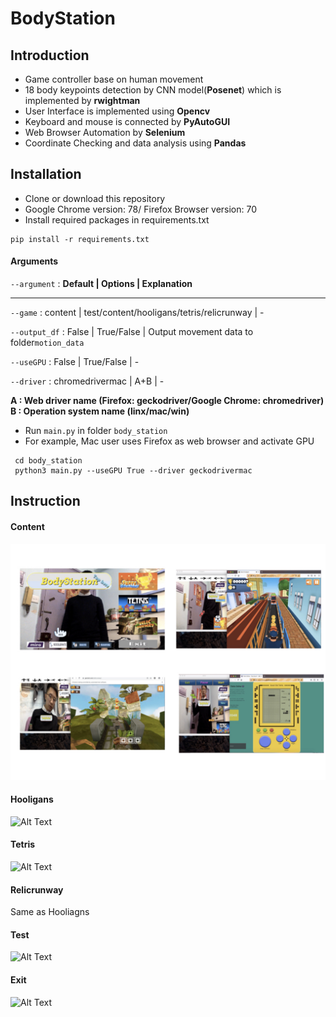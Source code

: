 # BodyStation
## Introduction
- Game controller base on human movement
- 18 body keypoints detection by CNN model(**Posenet**) which is implemented by **rwightman**
- User Interface is implemented using **Opencv**
- Keyboard and mouse is connected by **PyAutoGUI**
- Web Browser Automation by **Selenium**
- Coordinate Checking and data analysis using **Pandas**

## Installation
- Clone or download this repository
- Google Chrome version: 78/ Firefox Browser version: 70
- Install required packages in requirements.txt

```
pip install -r requirements.txt
```
#### Arguments

 ``--argument`` : **Default | Options | Explanation**

------------
``--game`` : content | test/content/hooligans/tetris/relicrunway | -

``--output_df`` : False | True/False | Output movement data to folder``motion_data`` 

``--useGPU`` : False | True/False | -

``--driver`` : chromedrivermac |  A+B | -

 **A : Web driver name (Firefox: geckodriver/Google Chrome: chromedriver)
 B : Operation system name (linx/mac/win)**
- Run ```main.py``` in folder ```body_station```
- For example, Mac user uses Firefox as web browser and activate GPU

```
 cd body_station
 python3 main.py --useGPU True --driver geckodrivermac
```
## Instruction
#### Content
![Alt Text](https://github.com/15077693d/readme_image/blob/master/bodystation/bodystation.jpeg)
#### Hooligans
![Alt Text](https://github.com/15077693d/readme_image/blob/master/bodystation/hooligans.gif)
#### Tetris
![Alt Text](https://github.com/15077693d/readme_image/blob/master/bodystation/tetris.gif)
#### Relicrunway
Same as Hooliagns
#### Test
![Alt Text](https://github.com/15077693d/readme_image/blob/master/bodystation/test.gif)
#### Exit
![Alt Text](https://github.com/15077693d/readme_image/blob/master/bodystation/quit.gif)
